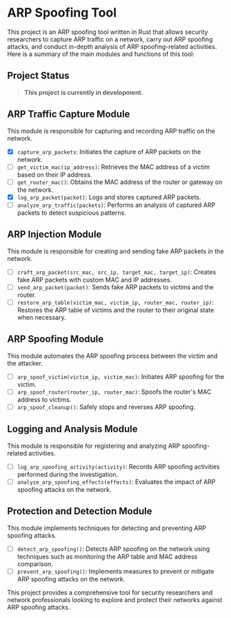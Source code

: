 # ARP Spoofing Tool

This project is an ARP spoofing tool written in Rust that allows security researchers to capture ARP traffic on a network, carry out ARP spoofing attacks, and conduct in-depth analysis of ARP spoofing-related activities. Here is a summary of the main modules and functions of this tool:

## Project Status

> **This project is currently in development.**

## ARP Traffic Capture Module

This module is responsible for capturing and recording ARP traffic on the network.

- [x] `capture_arp_packets`: Initiates the capture of ARP packets on the network.
- [ ] `get_victim_mac(ip_address)`: Retrieves the MAC address of a victim based on their IP address.
- [ ] `get_router_mac()`: Obtains the MAC address of the router or gateway on the network.
- [x] `log_arp_packet(packet)`: Logs and stores captured ARP packets.
- [ ] `analyze_arp_traffic(packets)`: Performs an analysis of captured ARP packets to detect suspicious patterns.

## ARP Injection Module

This module is responsible for creating and sending fake ARP packets in the network.

- [ ] `craft_arp_packet(src_mac, src_ip, target_mac, target_ip)`: Creates fake ARP packets with custom MAC and IP addresses.
- [ ] `send_arp_packet(packet)`: Sends fake ARP packets to victims and the router.
- [ ] `restore_arp_table(victim_mac, victim_ip, router_mac, router_ip)`: Restores the ARP table of victims and the router to their original state when necessary.

## ARP Spoofing Module

This module automates the ARP spoofing process between the victim and the attacker.

- [ ] `arp_spoof_victim(victim_ip, victim_mac)`: Initiates ARP spoofing for the victim.
- [ ] `arp_spoof_router(router_ip, router_mac)`: Spoofs the router's MAC address to victims.
- [ ] `arp_spoof_cleanup()`: Safely stops and reverses ARP spoofing.

## Logging and Analysis Module

This module is responsible for registering and analyzing ARP spoofing-related activities.

- [ ] `log_arp_spoofing_activity(activity)`: Records ARP spoofing activities performed during the investigation.
- [ ] `analyze_arp_spoofing_effects(effects)`: Evaluates the impact of ARP spoofing attacks on the network.

## Protection and Detection Module

This module implements techniques for detecting and preventing ARP spoofing attacks.

- [ ] `detect_arp_spoofing()`: Detects ARP spoofing on the network using techniques such as monitoring the ARP table and MAC address comparison.
- [ ] `prevent_arp_spoofing()`: Implements measures to prevent or mitigate ARP spoofing attacks on the network.

This project provides a comprehensive tool for security researchers and network professionals looking to explore and protect their networks against ARP spoofing attacks.